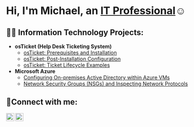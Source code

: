<h1>Hi, I'm Michael, an <a href="https://linkedin.com/in/michael-peters1">IT Professional</a>☺</h1>

<h2>👨‍💻 Information Technology Projects:</h2>

- <b>osTicket (Help Desk Ticketing System)</b>
  - [osTicket: Prerequisites and Installation](https://github.com/michaelpeters2/osticket-prereqs)
  - [osTicket: Post-Installation Configuration](https://github.com/michaelpeters2/post-install-config)
  - [osTicket: Ticket Lifecycle Examples](https://github.com/michaelpeters2/ticket-lifecycle)
- <b>Microsoft Azure</b>
  - [Configuring On-premises Active Directory within Azure VMs](https://github.com/michaelpeters2/configure-ad)
  - [Network Security Groups (NSGs) and Inspecting Network Protocols](https://github.com/michaelpeters2/azure-network-protocols)

<h2>🤳Connect with me:</h2>

[<img align="left" alt="Michael | LinkedIn" width="22px" src="https://cdn.jsdelivr.net/npm/simple-icons@v3/icons/linkedin.svg" />][linkedin]
[<img align="left" alt="Michael | Instagram" width="22px" src="https://cdn.jsdelivr.net/npm/simple-icons@v3/icons/instagram.svg" />][instagram]

[instagram]: https://www.instagram.com/michael.peters01
[linkedin]: https://linkedin.com/in/michael-peters1
